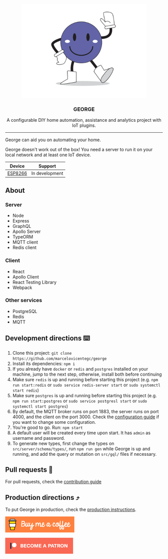 <p align="center">
  <img alt="george logo" src="assets/george.png" height="300" />
  <h3 align="center">GEORGE</h3>
  <p align="center">A configurable DIY home automation, assistance and analytics project with IoT plugins.</p>
</p>

---

George can aid you on automating your home.

George doesn't work out of the box! You need a server to run it on your local network and at least one IoT device.

| Device                                                                | Support        |
| --------------------------------------------------------------------- | -------------- |
| [ESP8266](https://marcelovicentegc.github.io/george/docs/iot#esp8266) | In development |

## About

### Server

- Node
- Express
- GraphQL
- Apollo Server
- TypeORM
- MQTT client
- Redis client

### Client

- React
- Apollo Client
- React Testing Library
- Webpack

### Other services

- PostgreSQL
- Redis
- MQTT

## Development directions ⌨️

1. Clone this project: `git clone https://github.com/marcelovicentegc/george`
2. Install its dependencies: `npm i`
3. If you already have `docker` or `redis` and `postgres` installed on your machine, jump to the next step, otherwise, install both before continuing
4. Make sure `redis` is up and running before starting this project (e.g. `npm run start:redis` or `sudo service redis-server start` or `sudo systemctl start redis`)
5. Make sure `postgres` is up and running before starting this project (e.g. `npm run start:postgres` or `sudo service postgresl start` or `sudo systemctl start postgres`)
6. By default, the MQTT broker runs on port 1883, the server runs on port 4000, and the client on the port 3000. Check the [configuration guide](https://marcelovicentegc.github.io/george/docs/config) if you want to change some configuration.
7. You're good to go. Run: `npm start`
8. A default user will be created every time upon start. It has `admin` as username and password.
9. To generate new types, first change the types on `src/server/schema/types/`, run `npm run gen` while George is up and running, and add the query or mutation on `src/gql/` files if necessary.

## Pull requests 🌳

For pull requests, check the [contribution guide](https://marcelovicentegc.github.io/george/docs/contrib)

## Production directions ⤴️

To put George in production, check the [production instructions](https://marcelovicentegc.github.io/george/docs/setup).

<a href="https://www.buymeacoffee.com/YkwcZVO" target="_blank"><img src="./assets/buymeacoffee.png" alt="Buy Me A Coffee" height="51"></a>

[![Become a patron](./assets/patron.png)](https://www.patreon.com/bePatron?u=34051560)
